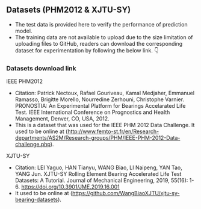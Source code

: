 ## Datasets (PHM2012 & XJTU-SY)
- The test data is provided here to verify the performance of prediction model.
- The training data are not available to upload due to the size limitation of uploading files to GitHub, readers can download the corresponding dataset for experimentation by following the below link. 👇

### Datasets download link
IEEE PHM2012
- Citation: Patrick Nectoux, Rafael Gouriveau, Kamal Medjaher, Emmanuel Ramasso, Brigitte Morello, Nourredine Zerhouni, Christophe Varnier. PRONOSTIA: An Experimental Platform for Bearings Accelarated Life Test. IEEE International Conference on Prognostics and Health Management, Denver, CO, USA, 2012.
- This is a dataset that was used for the IEEE PHM 2012 Data Challenge. It used to be online at (http://www.femto-st.fr/en/Research-departments/AS2M/Research-groups/PHM/IEEE-PHM-2012-Data-challenge.php).

XJTU-SY
- Citation: LEI Yaguo, HAN Tianyu, WANG Biao, LI Naipeng, YAN Tao, YANG Jun. XJTU-SY Rolling Element Bearing Accelerated Life Test Datasets: A Tutorial. Journal of Mechanical Engineering, 2019, 55(16): 1-6. https://doi.org/10.3901/JME.2019.16.001
- It used to be online at (https://github.com/WangBiaoXJTU/xjtu-sy-bearing-datasets).
